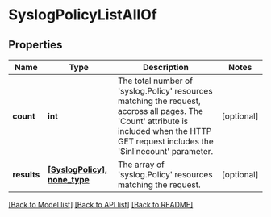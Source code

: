 # SyslogPolicyListAllOf

## Properties
Name | Type | Description | Notes
------------ | ------------- | ------------- | -------------
**count** | **int** | The total number of &#39;syslog.Policy&#39; resources matching the request, accross all pages. The &#39;Count&#39; attribute is included when the HTTP GET request includes the &#39;$inlinecount&#39; parameter. | [optional] 
**results** | [**[SyslogPolicy], none_type**](SyslogPolicy.md) | The array of &#39;syslog.Policy&#39; resources matching the request. | [optional] 

[[Back to Model list]](../README.md#documentation-for-models) [[Back to API list]](../README.md#documentation-for-api-endpoints) [[Back to README]](../README.md)


